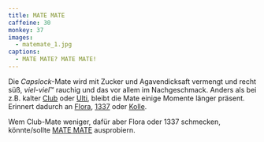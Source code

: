 ```yaml
---
title: MATE MATE
caffeine: 30
monkey: 37
images:
  - matemate_1.jpg
captions:
  - MATE MATE? MATE MATE!
---
```


Die *Capslock*-Mate wird mit Zucker und Agavendicksaft vermengt und recht süß, *viel-viel*™ rauchig und das vor allem im Nachgeschmack. Anders als bei z.B. kalter [Club](/mate/club.html) oder [Ulti](/mate/ulti.html), bleibt die Mate einige Momente länger präsent. Erinnert dadurch an [Flora](/mate/flora.html), [1337](/mate/leet.html) oder [Kolle](/mate/kolle.html).

Wem Club-Mate weniger, dafür aber Flora oder 1337 schmecken, könnte/sollte [MATE MATE](https://mate-mate.de/) ausprobiern.
